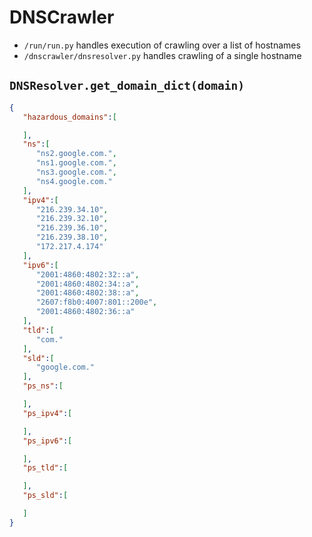 # DNSCrawler
* `/run/run.py` handles execution of crawling over a list of hostnames
* `/dnscrawler/dnsresolver.py` handles crawling of a single hostname
## `DNSResolver.get_domain_dict(domain)`
```json
{
   "hazardous_domains":[

   ],
   "ns":[
      "ns2.google.com.",
      "ns1.google.com.",
      "ns3.google.com.",
      "ns4.google.com."
   ],
   "ipv4":[
      "216.239.34.10",
      "216.239.32.10",
      "216.239.36.10",
      "216.239.38.10",
      "172.217.4.174"
   ],
   "ipv6":[
      "2001:4860:4802:32::a",
      "2001:4860:4802:34::a",
      "2001:4860:4802:38::a",
      "2607:f8b0:4007:801::200e",
      "2001:4860:4802:36::a"
   ],
   "tld":[
      "com."
   ],
   "sld":[
      "google.com."
   ],
   "ps_ns":[

   ],
   "ps_ipv4":[

   ],
   "ps_ipv6":[

   ],
   "ps_tld":[

   ],
   "ps_sld":[

   ]
}
```

